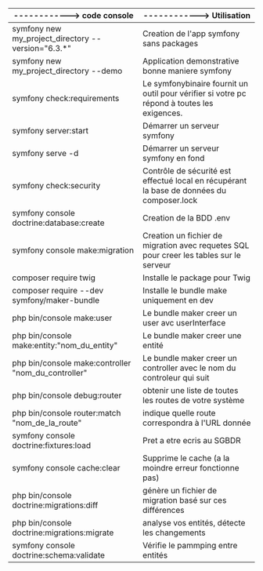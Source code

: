 | ------------> code console                          | ------------> Utilisation                                                                   |
| --------------------------------------------------- | ------------------------------------------------------------------------------------------- |
| symfony new my_project_directory --version="6.3.\*" | Creation de l'app symfony sans packages                                                     |
| symfony new my_project_directory --demo             | Application demonstrative bonne maniere symfony                                             |
| symfony check:requirements                          | Le symfonybinaire fournit un outil pour vérifier si votre pc répond à toutes les exigences. |
| symfony server:start                                | Démarrer un serveur symfony                                                                 |
| symfony serve -d                                    | Démarrer un serveur symfony en fond                                                         |
| symfony check:security                              | Contrôle de sécurité est effectué local en récupérant la base de données du composer.lock   |
| symfony console doctrine:database:create            | Creation de la BDD .env                                                                     |
| symfony console make:migration                      | Creation un fichier de migration avec requetes SQL pour creer les tables sur le serveur     |
| composer require twig                               | Installe le package pour Twig                                                               |
| composer require --dev symfony/maker-bundle         | Installe le bundle make uniquement en dev                                                   |
| php bin/console make:user                           | Le bundle maker creer un user avc userInterface                                             |
| php bin/console make:entity:"nom_du_entity"         | Le bundle maker creer une entité                                                            |
| php bin/console make:controller "nom_du_controller" | Le bundle maker creer un controller avec le nom du controleur qui suit                      |
| php bin/console debug:router                        | obtenir une liste de toutes les routes de votre système                                     |
| php bin/console router:match "nom_de_la_route"      | indique quelle route correspondra à l'URL donnée                                            |
| symfony console doctrine:fixtures:load              | Pret a etre ecris au SGBDR                                                                  |
| symfony console cache:clear                         | Supprime le cache (a la moindre erreur fonctionne pas)                                      |
| php bin/console doctrine:migrations:diff            | génère un fichier de migration basé sur ces différences                                     |
| php bin/console doctrine:migrations:migrate         | analyse vos entités, détecte les changements                                                |
| symfony console doctrine:schema:validate            | Vérifie le pammping entre entités                                                           |
